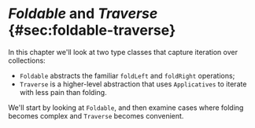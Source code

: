 # *Foldable* and *Traverse* {#sec:foldable-traverse}

In this chapter we'll look at two type classes
that capture iteration over collections:

  - `Foldable` abstracts the familiar
    `foldLeft` and `foldRight` operations;
  - `Traverse` is a higher-level abstraction
    that uses `Applicatives` to iterate
    with less pain than folding.

We'll start by looking at `Foldable`,
and then examine cases where folding becomes complex
and `Traverse` becomes convenient.
